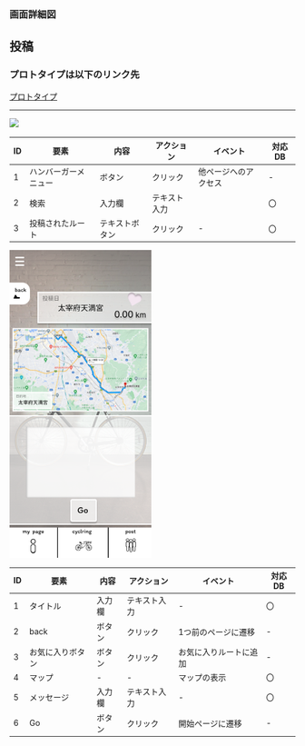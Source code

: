 ### 画面詳細図
## 投稿
### プロトタイプは以下のリンク先
[プロトタイプ](https://www.figma.com/file/YLXi0XXJfyq6239uKAU8LF/cyclinger?node-id=103%3A548)
*****
<img src="./img/post.png.png" width="250">

|ID|要素|内容|アクション|イベント|対応DB|
|--|----|----|---------|--------|------|
|1|ハンバーガーメニュー|ボタン|クリック|他ページへのアクセス|-|
|2|検索|入力欄|テキスト入力||〇|
|3|投稿されたルート|テキストボタン|クリック|-|〇|

<img src="./img/PostDtail.png" width="250">

|ID|要素|内容|アクション|イベント|対応DB|
|--|----|----|---------|--------|------|
|1|タイトル|入力欄|テキスト入力|-|〇|
|2|back|ボタン|クリック|1つ前のページに遷移|-|
|3|お気に入りボタン|ボタン|クリック|お気に入りルートに追加|-|
|4|マップ|-|-|マップの表示|〇|
|5|メッセージ|入力欄|テキスト入力|-|〇|
|6|Go|ボタン|クリック|開始ページに遷移|-|
